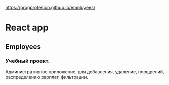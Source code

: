 https://progprofesion.github.io/employees/
# React app

## Employees

### Учебный проект. 
Административное приложение, для добавления, удаление, поощрений, распределению зарплат, фильтрации.
 
